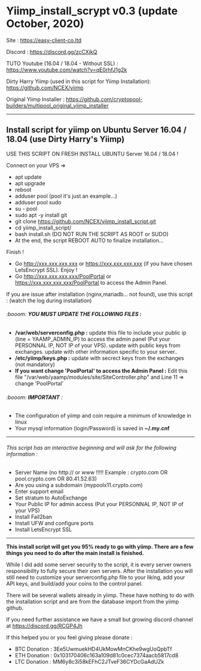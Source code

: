 # Yiimp_install_scrypt v0.3 (update October, 2020)

Site : https://easy-client-co.ltd

Discord : https://discord.gg/zcCXjkQ

TUTO Youtube (16.04 / 18.04 - Without SSL) : https://www.youtube.com/watch?v=qE0rhfJ1g2k

Dirty Harry Yiimp (used in this script for Yiimp Installation): https://github.com/NCEX/yiimp

Original Yiimp Installer : https://github.com/cryptopool-builders/multipool_original_yiimp_installer


***********************************

## Install script for yiimp on Ubuntu Server 16.04 / 18.04 (use Dirty Harry's Yiimp)

USE THIS SCRIPT ON FRESH INSTALL UBUNTU Server 16.04 / 18.04 !

Connect on your VPS =>
- apt update
- apt upgrade
- reboot
- adduser pool (pool it's just an example...)
- adduser pool sudo
- su - pool
- sudo apt -y install git
- git clone https://github.com/NCEX/yiimp_install_script.git
- cd yiimp_install_script/
- bash install.sh (DO NOT RUN THE SCRIPT AS ROOT or SUDO)
- At the end, the script REBOOT AUTO to finalize installation...

Finish !
- Go http://xxx.xxx.xxx.xxx or https://xxx.xxx.xxx.xxx (if you have chosen LetsEncrypt SSL). Enjoy !
- Go http://xxx.xxx.xxx.xxx/PoolPortal or https://xxx.xxx.xxx.xxx/PoolPortal to access the Admin Panel.

If you are issue after installation (nginx,mariadb... not found), use this script : (watch the log during installation)


###### :booom: **YOU MUST UPDATE THE FOLLOWING FILES :**
- **/var/web/serverconfig.php :** update this file to include your public ip (line = YAAMP_ADMIN_IP) to access the admin panel (Put your PERSONNAL IP, NOT IP of your VPS). update with public keys from exchanges. update with other information specific to your server..
- **/etc/yiimp/keys.php :** update with secrect keys from the exchanges (not mandatory)
- **If you want change 'PoolPortal' to access the Admin Panel :** Edit this file "/var/web/yaamp/modules/site/SiteController.php" and Line 11 => change 'PoolPortal'


###### :booom: **IMPORTANT** : 

- The configuration of yiimp and coin require a minimum of knowledge in linux
- Your mysql information (login/Password) is saved in **~/.my.cnf**

***********************************

###### This script has an interactive beginning and will ask for the following information :

- Server Name (no http:// or www !!!!! Example : crypto.com OR pool.crypto.com OR 80.41.52.63)
- Are you using a subdomain (mypoolx11.crypto.com)
- Enter support email
- Set stratum to AutoExchange
- Your Public IP for admin access (Put your PERSONNAL IP, NOT IP of your VPS)
- Install Fail2ban
- Install UFW and configure ports
- Install LetsEncrypt SSL

***********************************

**This install script will get you 95% ready to go with yiimp. There are a few things you need to do after the main install is finished.**

While I did add some server security to the script, it is every server owners responsibility to fully secure their own servers. After the installation you will still need to customize your serverconfig.php file to your liking, add your API keys, and build/add your coins to the control panel. 

There will be several wallets already in yiimp. These have nothing to do with the installation script and are from the database import from the yiimp github. 

If you need further assistance we have a small but growing discord channel at https://discord.gg/RCGP4Jh

If this helped you or you feel giving please donate : 
- BTC Donation : 3Ee5UwmuekHD4UkMowMnCKhe9wgUoQpbTf
- ETH Donation : 0x103170406c163a109d81c0cec7374aacb5817cd8
- LTC Donation : MM6y8c3i58kEFhC2JTveF36CYDcGaAdUZk

